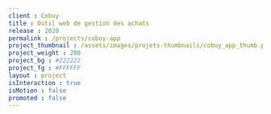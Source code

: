 ```yaml
---
client : Cobuy
title : Outil web de gestion des achats
release : 2020
permalink : /projects/cobuy-app
project_thumbnail : /assets/images/projets-thumbnails/cobuy_app_thumb.png
project_weight : 280
project_bg : #222222
project_fg : #FFFFFF
layout : project
isInteraction : true
isMotion : false
promoted : false
---
```

